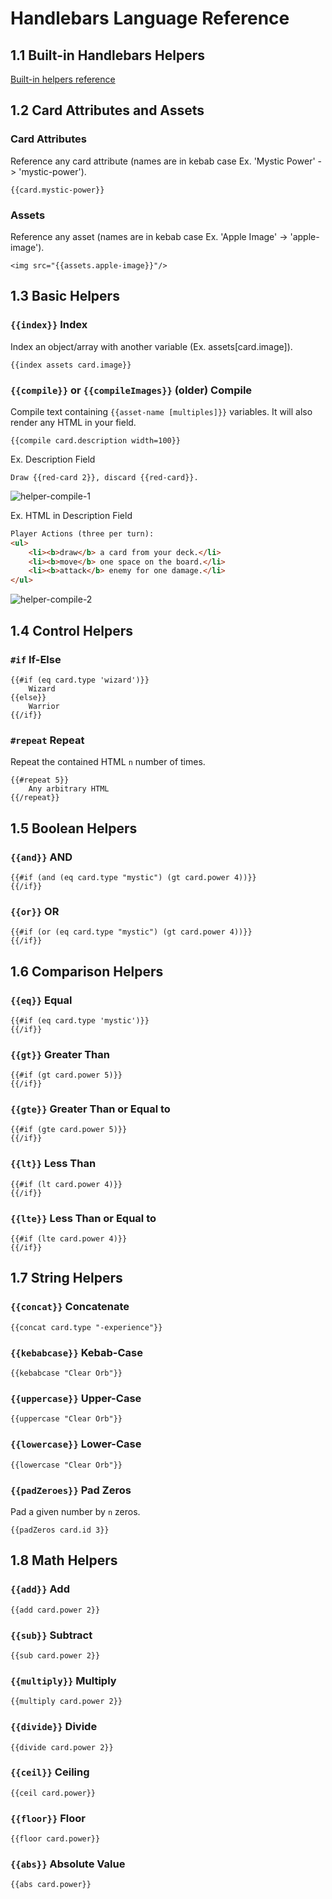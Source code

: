 # Handlebars Language Reference

## 1.1 Built-in Handlebars Helpers
[Built-in helpers reference](https://handlebarsjs.com/guide/builtin-helpers.html)

## 1.2 Card Attributes and Assets

### Card Attributes
Reference any card attribute (names are in kebab case 
Ex. 'Mystic Power' -> 'mystic-power').
```
{{card.mystic-power}}
```

### Assets
Reference any asset (names are in kebab case 
Ex. 'Apple Image' -> 'apple-image').
```
<img src="{{assets.apple-image}}"/>
```

## 1.3 Basic Helpers

### `{{index}}` Index
Index an object/array with another variable (Ex. assets[card.image]).
```
{{index assets card.image}}
```

### `{{compile}}` or `{{compileImages}}` (older) Compile
Compile text containing `{{asset-name [multiples]}}` variables. It will also render any HTML in your field.
```
{{compile card.description width=100}}
```

Ex. Description Field
```
Draw {{red-card 2}}, discard {{red-card}}.
```

![helper-compile-1]

Ex. HTML in Description Field
```html
Player Actions (three per turn):
<ul>
    <li><b>draw</b> a card from your deck.</li>
    <li><b>move</b> one space on the board.</li>
    <li><b>attack</b> enemy for one damage.</li>
</ul>
```

![helper-compile-2]

## 1.4 Control Helpers

### `#if` If-Else
```
{{#if (eq card.type 'wizard')}}
    Wizard
{{else}}
    Warrior
{{/if}}
```

### `#repeat` Repeat
Repeat the contained HTML `n` number of times.
```
{{#repeat 5}}
    Any arbitrary HTML
{{/repeat}}
```

## 1.5 Boolean Helpers

### `{{and}}` AND
```
{{#if (and (eq card.type "mystic") (gt card.power 4))}}
{{/if}}
```

### `{{or}}` OR
```
{{#if (or (eq card.type "mystic") (gt card.power 4))}}
{{/if}}
```

## 1.6 Comparison Helpers

### `{{eq}}` Equal
```
{{#if (eq card.type 'mystic')}}
{{/if}}
```

### `{{gt}}` Greater Than
```
{{#if (gt card.power 5)}}
{{/if}}
```
    
### `{{gte}}` Greater Than or Equal to
```
{{#if (gte card.power 5)}}
{{/if}}
```

### `{{lt}}` Less Than
```
{{#if (lt card.power 4)}}
{{/if}}
```
    
### `{{lte}}` Less Than or Equal to
```
{{#if (lte card.power 4)}}
{{/if}}
```

## 1.7 String Helpers

### `{{concat}}` Concatenate
```
{{concat card.type "-experience"}}
```

### `{{kebabcase}}` Kebab-Case
```
{{kebabcase "Clear Orb"}}
```

### `{{uppercase}}` Upper-Case
```
{{uppercase "Clear Orb"}}
```
    
### `{{lowercase}}` Lower-Case
```
{{lowercase "Clear Orb"}}
```

### `{{padZeroes}}` Pad Zeros
Pad a given number by `n` zeros.
```
{{padZeros card.id 3}}
```

## 1.8 Math Helpers

### `{{add}}` Add
```
{{add card.power 2}}
```

### `{{sub}}` Subtract
```
{{sub card.power 2}}
```

### `{{multiply}}` Multiply
```
{{multiply card.power 2}}
```

### `{{divide}}` Divide
```
{{divide card.power 2}}
```

### `{{ceil}}` Ceiling
```
{{ceil card.power}}
```

### `{{floor}}` Floor
```
{{floor card.power}}
```

### `{{abs}}` Absolute Value
```
{{abs card.power}}
```

[helper-compile-1]: cider-app/src/assets/helper-compile-1.png
[helper-compile-2]: cider-app/src/assets/helper-compile-2.png